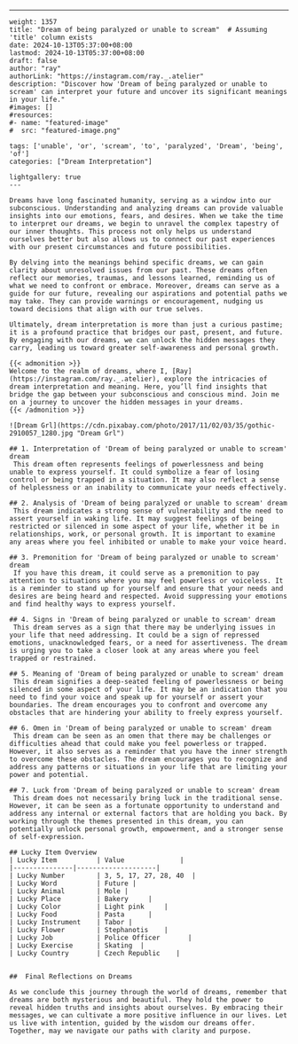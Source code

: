 ---
    weight: 1357
    title: "Dream of being paralyzed or unable to scream"  # Assuming 'title' column exists
    date: 2024-10-13T05:37:00+08:00
    lastmod: 2024-10-13T05:37:00+08:00
    draft: false
    author: "ray"
    authorLink: "https://instagram.com/ray._.atelier"
    description: "Discover how 'Dream of being paralyzed or unable to scream' can interpret your future and uncover its significant meanings in your life."
    #images: []
    #resources:
    #- name: "featured-image"
    #  src: "featured-image.png"
    
    tags: ['unable', 'or', 'scream', 'to', 'paralyzed', 'Dream', 'being', 'of']
    categories: ["Dream Interpretation"]
    
    lightgallery: true
    ---
    
    Dreams have long fascinated humanity, serving as a window into our subconscious. Understanding and analyzing dreams can provide valuable insights into our emotions, fears, and desires. When we take the time to interpret our dreams, we begin to unravel the complex tapestry of our inner thoughts. This process not only helps us understand ourselves better but also allows us to connect our past experiences with our present circumstances and future possibilities.
    
    By delving into the meanings behind specific dreams, we can gain clarity about unresolved issues from our past. These dreams often reflect our memories, traumas, and lessons learned, reminding us of what we need to confront or embrace. Moreover, dreams can serve as a guide for our future, revealing our aspirations and potential paths we may take. They can provide warnings or encouragement, nudging us toward decisions that align with our true selves.
    
    Ultimately, dream interpretation is more than just a curious pastime; it is a profound practice that bridges our past, present, and future. By engaging with our dreams, we can unlock the hidden messages they carry, leading us toward greater self-awareness and personal growth.
    
    {{< admonition >}}
    Welcome to the realm of dreams, where I, [Ray](https://instagram.com/ray._.atelier), explore the intricacies of dream interpretation and meaning. Here, you’ll find insights that bridge the gap between your subconscious and conscious mind. Join me on a journey to uncover the hidden messages in your dreams.
    {{< /admonition >}}
    
    ![Dream Grl](https://cdn.pixabay.com/photo/2017/11/02/03/35/gothic-2910057_1280.jpg "Dream Grl")
    
    ## 1. Interpretation of 'Dream of being paralyzed or unable to scream' dream
     This dream often represents feelings of powerlessness and being unable to express yourself. It could symbolize a fear of losing control or being trapped in a situation. It may also reflect a sense of helplessness or an inability to communicate your needs effectively.
    
    ## 2. Analysis of 'Dream of being paralyzed or unable to scream' dream
     This dream indicates a strong sense of vulnerability and the need to assert yourself in waking life. It may suggest feelings of being restricted or silenced in some aspect of your life, whether it be in relationships, work, or personal growth. It is important to examine any areas where you feel inhibited or unable to make your voice heard.
    
    ## 3. Premonition for 'Dream of being paralyzed or unable to scream' dream
     If you have this dream, it could serve as a premonition to pay attention to situations where you may feel powerless or voiceless. It is a reminder to stand up for yourself and ensure that your needs and desires are being heard and respected. Avoid suppressing your emotions and find healthy ways to express yourself.
    
    ## 4. Signs in 'Dream of being paralyzed or unable to scream' dream
     This dream serves as a sign that there may be underlying issues in your life that need addressing. It could be a sign of repressed emotions, unacknowledged fears, or a need for assertiveness. The dream is urging you to take a closer look at any areas where you feel trapped or restrained.
    
    ## 5. Meaning of 'Dream of being paralyzed or unable to scream' dream
     This dream signifies a deep-seated feeling of powerlessness or being silenced in some aspect of your life. It may be an indication that you need to find your voice and speak up for yourself or assert your boundaries. The dream encourages you to confront and overcome any obstacles that are hindering your ability to freely express yourself.
    
    ## 6. Omen in 'Dream of being paralyzed or unable to scream' dream
     This dream can be seen as an omen that there may be challenges or difficulties ahead that could make you feel powerless or trapped. However, it also serves as a reminder that you have the inner strength to overcome these obstacles. The dream encourages you to recognize and address any patterns or situations in your life that are limiting your power and potential.
    
    ## 7. Luck from 'Dream of being paralyzed or unable to scream' dream
     This dream does not necessarily bring luck in the traditional sense. However, it can be seen as a fortunate opportunity to understand and address any internal or external factors that are holding you back. By working through the themes presented in this dream, you can potentially unlock personal growth, empowerment, and a stronger sense of self-expression.
    
    ## Lucky Item Overview
    | Lucky Item          | Value              |
    |---------------|--------------------|
    | Lucky Number        | 3, 5, 17, 27, 28, 40  |
    | Lucky Word          | Future |
    | Lucky Animal        | Mole |
    | Lucky Place         | Bakery     |
    | Lucky Color         | Light pink     |
    | Lucky Food          | Pasta      |
    | Lucky Instrument    | Tabor |
    | Lucky Flower        | Stephanotis    |
    | Lucky Job           | Police Officer       |
    | Lucky Exercise      | Skating  |
    | Lucky Country       | Czech Republic    |
    
    
    ##  Final Reflections on Dreams
    
    As we conclude this journey through the world of dreams, remember that dreams are both mysterious and beautiful. They hold the power to reveal hidden truths and insights about ourselves. By embracing their messages, we can cultivate a more positive influence in our lives. Let us live with intention, guided by the wisdom our dreams offer. Together, may we navigate our paths with clarity and purpose.
    